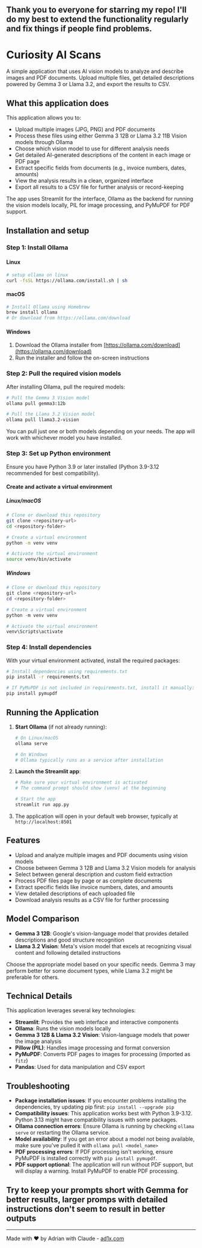 ## Thank you to everyone for starring my repo! I'll do my best to extend the functionality regularly and fix things if people find problems. 

# Curiosity AI Scans

A simple application that uses AI vision models to analyze and describe images and PDF documents. Upload multiple files, get detailed descriptions powered by Gemma 3 or Llama 3.2, and export the results to CSV.

## What this application does

This application allows you to:

- Upload multiple images (JPG, PNG) and PDF documents
- Process these files using either Gemma 3 12B or Llama 3.2 11B Vision models through Ollama
- Choose which vision model to use for different analysis needs
- Get detailed AI-generated descriptions of the content in each image or PDF page
- Extract specific fields from documents (e.g., invoice numbers, dates, amounts)
- View the analysis results in a clean, organized interface
- Export all results to a CSV file for further analysis or record-keeping

The app uses Streamlit for the interface, Ollama as the backend for running the vision models locally, PIL for image processing, and PyMuPDF for PDF support.

## Installation and setup

### Step 1: Install Ollama

#### Linux
```bash
# setup ollama on linux 
curl -fsSL https://ollama.com/install.sh | sh
```

#### macOS
```bash
# Install Ollama using Homebrew
brew install ollama
# Or download from https://ollama.com/download
```

#### Windows
1. Download the Ollama installer from [https://ollama.com/download](https://ollama.com/download)
2. Run the installer and follow the on-screen instructions

### Step 2: Pull the required vision models

After installing Ollama, pull the required models:

```bash
# Pull the Gemma 3 Vision model 
ollama pull gemma3:12b

# Pull the Llama 3.2 Vision model
ollama pull llama3.2-vision
```

You can pull just one or both models depending on your needs. The app will work with whichever model you have installed.

### Step 3: Set up Python environment

Ensure you have Python 3.9 or later installed (Python 3.9-3.12 recommended for best compatibility).

#### Create and activate a virtual environment

##### Linux/macOS
```bash
# Clone or download this repository
git clone <repository-url>
cd <repository-folder>

# Create a virtual environment
python -m venv venv

# Activate the virtual environment
source venv/bin/activate
```

##### Windows
```powershell
# Clone or download this repository
git clone <repository-url>
cd <repository-folder>

# Create a virtual environment
python -m venv venv

# Activate the virtual environment
venv\Scripts\activate
```

### Step 4: Install dependencies

With your virtual environment activated, install the required packages:
```bash
# Install dependencies using requirements.txt
pip install -r requirements.txt

# If PyMuPDF is not included in requirements.txt, install it manually:
pip install pymupdf
```

## Running the Application

1. **Start Ollama** (if not already running):
   ```bash
   # On Linux/macOS
   ollama serve
   
   # On Windows
   # Ollama typically runs as a service after installation
   ```

2. **Launch the Streamlit app**:
   ```bash
   # Make sure your virtual environment is activated
   # The command prompt should show (venv) at the beginning
   
   # Start the app
   streamlit run app.py
   ```

3. The application will open in your default web browser, typically at `http://localhost:8501`

## Features

- Upload and analyze multiple images and PDF documents using vision models
- Choose between Gemma 3 12B and Llama 3.2 Vision models for analysis
- Select between general description and custom field extraction
- Process PDF files page by page or as complete documents
- Extract specific fields like invoice numbers, dates, and amounts
- View detailed descriptions of each uploaded file
- Download analysis results as a CSV file for further processing

## Model Comparison

- **Gemma 3 12B**: Google's vision-language model that provides detailed descriptions and good structure recognition
- **Llama 3.2 Vision**: Meta's vision model that excels at recognizing visual content and following detailed instructions

Choose the appropriate model based on your specific needs. Gemma 3 may perform better for some document types, while Llama 3.2 might be preferable for others.

## Technical Details

This application leverages several key technologies:

- **Streamlit**: Provides the web interface and interactive components
- **Ollama**: Runs the vision models locally 
- **Gemma 3 12B & Llama 3.2 Vision**: Vision-language models that power the image analysis
- **Pillow (PIL)**: Handles image processing and format conversion
- **PyMuPDF**: Converts PDF pages to images for processing (imported as `fitz`)
- **Pandas**: Used for data manipulation and CSV export

## Troubleshooting

- **Package installation issues**: If you encounter problems installing the dependencies, try updating pip first: `pip install --upgrade pip`
- **Compatibility issues**: This application works best with Python 3.9-3.12. Python 3.13 might have compatibility issues with some packages.
- **Ollama connection errors**: Ensure Ollama is running by checking `ollama serve` or restarting the Ollama service.
- **Model availability**: If you get an error about a model not being available, make sure you've pulled it with `ollama pull <model_name>`
- **PDF processing errors**: If PDF processing isn't working, ensure PyMuPDF is installed correctly with `pip install pymupdf`.
- **PDF support optional**: The application will run without PDF support, but will display a warning. Install PyMuPDF to enable PDF processing.

## Try to keep your prompts short with Gemma for better results, larger promps with detailed instructions don't seem to result in better outputs
---

Made with ❤️ by Adrian with Claude - [ad1x.com](https://ad1x.com)

